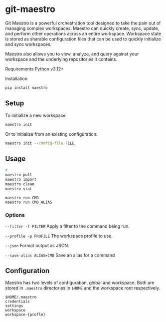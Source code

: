 # git-maestro
Git Maestro is a powerful orchestration tool designed to take the pain out of managing complex workspaces.  Maestro can quickly create, sync, update, and perform other operations across an entire workspace.  Workspace state is stored as sharable configuration files that can be used to quickly initialize and sync workspaces.  

Maestro also allows you to view, analyze, and query against your workspace and the underlying repositories it contains.

Requirements
Python v3.12+

Installation
```bash
pip install maestro
```

## Setup
To initialize a new workspace
```bash
maestro init
```
Or to initialize from an existing configuration:
```bash
maestro init --config-file FILE
```

## Usage 
```bash
# 
maestro pull
maestro import
maestro clean
maestro stat

maestro run CMD
maestro run CMD_ALIAS
```

### Options

`--filter -f FILTER`
Apply a filter to the command being run.

`--profile -p PROFILE`
The workspace profile to use.

`--json`
Format output as JSON.

`--save-alias ALIAS=CMD`
Save an alias for a command

## Configuration 
Maestro has two levels of configuration, global and workspace.  Both are stored in `.maestro` directories in `$HOME` and the workspace root respectively.
```
$HOME/.maestro
credentials
settings 
workspace
workspace-{profle}
```



